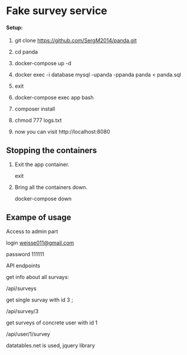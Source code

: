 <h1>Fake survey service</h1>

#### Setup:


1) git clone https://github.com/SergM2014/panda.git



2) cd panda

    

3) docker-compose up -d  


4)  docker exec -i database mysql -upanda -ppanda panda < panda.sql


5) exit


6) docker-compose exec app bash

   

7) composer install


  
8) chmod 777 logs.txt

    
   
9) now you can visit  http://localhost:8080



## Stopping the containers



1) Exit the app container.
   

     exit

    

2) Bring all the containers down.

    

     docker-compose down



## Exampe of usage


Access to admin part

login weisse011@gmail.com



password 111111





API endpoints

get info about all survays:

 /api/surveys



get single survay with id 3 ; 

 /api/survey/3


 get surveys of concrete user with id 1

 /api/user/1/survey



 datatables.net is used, jquery library